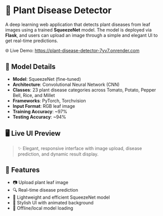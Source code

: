 # 🌿 Plant Disease Detector

A deep learning web application that detects plant diseases from leaf images using a trained **SqueezeNet** model. The model is deployed via **Flask**, and users can upload an image through a simple and elegant UI to get real-time predictions.

🌐 Live Demo: https://plant-disease-detector-7yv7.onrender.com



## 🧠 Model Details

- **Model**: SqueezeNet (fine-tuned)
- **Architecture**: Convolutional Neural Network (CNN)
- **Classes**: 23 plant disease categories across Tomato, Potato, Pepper Bell, Rice, and Millet
- **Frameworks**: PyTorch, Torchvision
- **Input Format**: RGB leaf image
- **Training Accuracy**: ~97%
- **Testing Accuracy**: ~94%


## 🖥️ Live UI Preview

> ✨ Elegant, responsive interface with image upload, disease prediction, and dynamic result display.


## 🚀 Features

- 📷 Upload plant leaf image
- 🔍 Real-time disease prediction
- 🧠 Lightweight and efficient SqueezeNet model
- 🎨 Stylish UI with animated background
- 💾 Offline/local model loading

